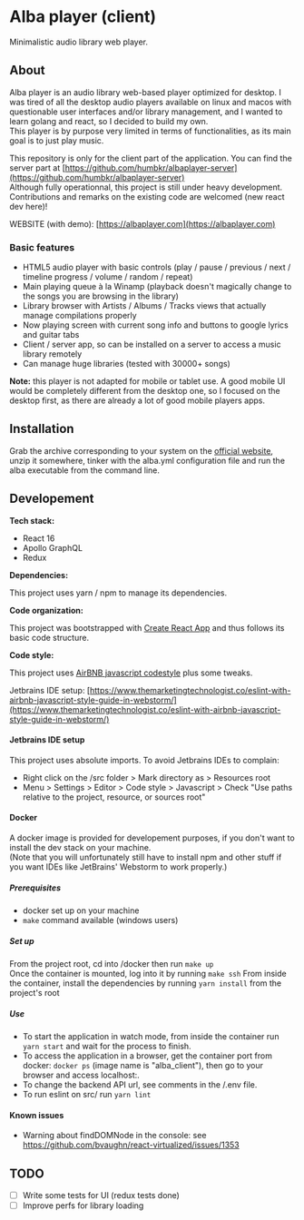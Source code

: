 # Alba player (client)
Minimalistic audio library web player.

## About
Alba player is an audio library web-based player optimized for desktop. I was tired of all the desktop audio players available on linux 
and macos with questionable user interfaces and/or library management, and I wanted to learn golang and react, so I decided
to build my own.   
This player is by purpose very limited in terms of functionalities, as its main goal is to just play music.  

This repository is only for the client part of the application. You can find the server part at [https://github.com/humbkr/albaplayer-server](https://github.com/humbkr/albaplayer-server)   
Although fully operationnal, this project is still under heavy development. Contributions and remarks on the existing 
code are welcomed (new react dev here)!

WEBSITE (with demo): [https://albaplayer.com](https://albaplayer.com)

### Basic features

- HTML5 audio player with basic controls (play / pause / previous / next / timeline progress / volume / random / repeat)
- Main playing queue à la Winamp (playback doesn't magically change to the songs you are browsing in the library)
- Library browser with Artists / Albums / Tracks views that actually manage compilations properly
- Now playing screen with current song info and buttons to google lyrics and guitar tabs
- Client / server app, so can be installed on a server to access a music library remotely
- Can manage huge libraries (tested with 30000+ songs)

**Note:** this player is not adapted for mobile or tablet use. A good mobile UI would be completely different from the
desktop one, so I focused on the desktop first, as there are already a lot of good mobile players apps.

## Installation

Grab the archive corresponding to your system on the [official website](https://albaplayer.com), unzip it somewhere, tinker with the alba.yml
configuration file and run the alba executable from the command line.

## Developement

**Tech stack:**
- React 16
- Apollo GraphQL
- Redux

**Dependencies:**   

This project uses yarn / npm to manage its dependencies.

**Code organization:**   

This project was bootstrapped with [Create React App](https://github.com/facebookincubator/create-react-app)
and thus follows its basic code structure.

**Code style:**   

This project uses [AirBNB javascript codestyle](https://github.com/airbnb/javascript) plus
some tweaks.

Jetbrains IDE setup: [https://www.themarketingtechnologist.co/eslint-with-airbnb-javascript-style-guide-in-webstorm/](https://www.themarketingtechnologist.co/eslint-with-airbnb-javascript-style-guide-in-webstorm/)

#### Jetbrains IDE setup
This project uses absolute imports. To avoid Jetbrains IDEs to complain:
- Right click on the /src folder > Mark directory as > Resources root
- Menu > Settings > Editor > Code style > Javascript > Check "Use paths relative to the project, resource, or sources root"

#### Docker

A docker image is provided for developement purposes, if you don't want to install the dev stack on your machine.   
(Note that you will unfortunately still have to install npm and other stuff if you want IDEs like JetBrains' Webstorm 
to work properly.)

##### Prerequisites
- docker set up on your machine
- ``make`` command available (windows users)

##### Set up
From the project root, cd into /docker then run ``make up``  
Once the container is mounted, log into it by running ``make ssh``
From inside the container, install the dependencies by running ```yarn install``` from the project's root

##### Use
- To start the application in watch mode, from inside the container run ``yarn start`` and wait for the process to finish.
- To access the application in a browser, get the container port from docker: ``docker ps`` (image name is "alba_client"), then go to your browser and
access localhost:<port>.
- To change the backend API url, see comments in the /.env file.
- To run eslint on src/ run ``yarn lint``

#### Known issues
- Warning about findDOMNode in the console: see https://github.com/bvaughn/react-virtualized/issues/1353


## TODO
- [ ] Write some tests for UI (redux tests done)
- [ ] Improve perfs for library loading

